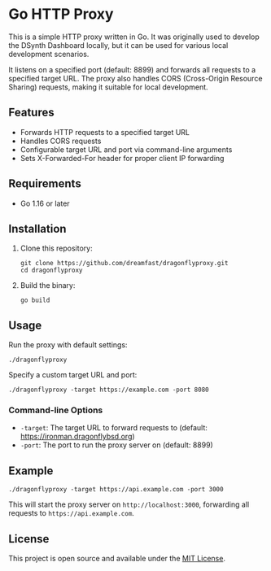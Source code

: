 # Go HTTP Proxy

This is a simple HTTP proxy written in Go. It was originally used to develop the DSynth Dashboard locally, but it can be used for various local development scenarios.

It listens on a specified port (default: 8899) and forwards all requests to a specified target URL. The proxy also handles CORS (Cross-Origin Resource Sharing) requests, making it suitable for local development.

## Features

- Forwards HTTP requests to a specified target URL
- Handles CORS requests
- Configurable target URL and port via command-line arguments
- Sets X-Forwarded-For header for proper client IP forwarding

## Requirements

- Go 1.16 or later

## Installation

1. Clone this repository:
   ```
   git clone https://github.com/dreamfast/dragonflyproxy.git
   cd dragonflyproxy
   ```

2. Build the binary:
   ```
   go build
   ```

## Usage

Run the proxy with default settings:

```
./dragonflyproxy
```

Specify a custom target URL and port:

```
./dragonflyproxy -target https://example.com -port 8080
```

### Command-line Options

- `-target`: The target URL to forward requests to (default: https://ironman.dragonflybsd.org)
- `-port`: The port to run the proxy server on (default: 8899)

## Example

```
./dragonflyproxy -target https://api.example.com -port 3000
```

This will start the proxy server on `http://localhost:3000`, forwarding all requests to `https://api.example.com`.

## License

This project is open source and available under the [MIT License](LICENSE).
